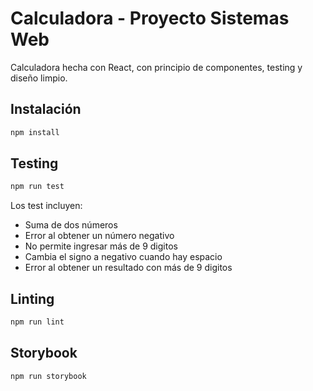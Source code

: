 # Calculadora - Proyecto Sistemas Web
Calculadora hecha con React, con principio de componentes, testing y diseño limpio.

## Instalación
```bash
npm install
```

## Testing
```bash
npm run test
```
Los test incluyen:
- Suma de dos números
- Error al obtener un número negativo
- No permite ingresar más de 9 digitos
- Cambia el signo a negativo cuando hay espacio
- Error al obtener un resultado con más de 9 digitos

## Linting
```bash
npm run lint
```

## Storybook
```bash
npm run storybook
```